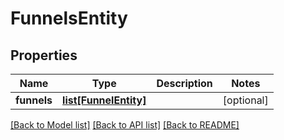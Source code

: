 # FunnelsEntity

## Properties
Name | Type | Description | Notes
------------ | ------------- | ------------- | -------------
**funnels** | [**list[FunnelEntity]**](FunnelEntity.md) |  | [optional] 

[[Back to Model list]](../README.md#documentation-for-models) [[Back to API list]](../README.md#documentation-for-api-endpoints) [[Back to README]](../README.md)


